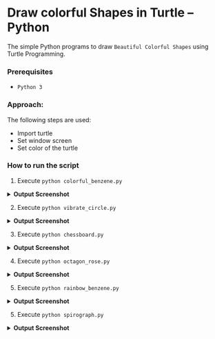 # Draw colorful Shapes in Turtle – Python
The simple Python programs to draw `Beautiful Colorful Shapes` using Turtle Programming.

### Prerequisites
- `Python 3`

### Approach:
The following steps are used:
- Import turtle
- Set window screen
- Set color of the turtle

### How to run the script
1. Execute `python colorful_benzene.py`
<details><summary><b>Output Screenshot</b></summary>
  <p align="center">
    <a href="Outputs/colorful_benzene.png"><img src="https://user-images.githubusercontent.com/85709371/153639609-1123ae27-4f30-46c7-975f-b07ca8fc514c.png" alt="colorful benzene"></a>
  </p>
</details>

2. Execute `python vibrate_circle.py`
<details><summary><b>Output Screenshot</b></summary>
  <p align="center">
    <a href="Outputs/vibrate_circle.png"><img src="https://user-images.githubusercontent.com/85709371/153702227-b3ba3ad6-a28a-4493-87f1-8b5f966496cd.png" alt="vibrate circle"></a>
  </p>
</details>

3. Execute `python chessboard.py`
<details><summary><b>Output Screenshot</b></summary>
  <p align="center">
    <a href="Outputs/chessboard.png"><img src="https://user-images.githubusercontent.com/85709371/153703266-093a9fae-2523-49bc-847d-f29f15d45710.png" alt="chessboard"></a>
  </p>
</details>

4. Execute `python octagon_rose.py`
<details><summary><b>Output Screenshot</b></summary>
  <p align="center">
    <a href="Outputs/octagon_rose.png"><img src="https://user-images.githubusercontent.com/85709371/153704241-6d4cac86-ac9a-4819-afed-e53e9592d6fb.png" alt="octagon_rose"></a>
  </p>
</details>

5. Execute `python rainbow_benzene.py`
<details><summary><b>Output Screenshot</b></summary>
  <p align="center">
    <a href="Outputs/rainbow_benzene.png"><img src="https://user-images.githubusercontent.com/85709371/153704662-43465fb9-21a5-4458-b695-eb0f4a31429b.png" alt="rainbow_benzene"></a>
  </p>
</details>

5. Execute `python spirograph.py`
<details><summary><b>Output Screenshot</b></summary>
  <p align="center">
    <a href="Outputs/spirograph.png"><img src="https://user-images.githubusercontent.com/85709371/153704662-43465fb9-21a5-4458-b695-eb0f4a31429b.png" alt="spirograph"></a>
  </p>
</details>

